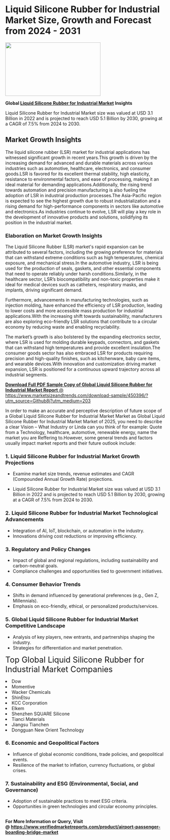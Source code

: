 <H1>Liquid Silicone Rubber for Industrial Market Size, Growth and Forecast from 2024 - 2031</H1><img class="aligncenter size-medium wp-image-584254" src="https://thirdeyenews.in/wp-content/uploads/2024/09/Global-Market-Research-300x168.jpeg" alt="" width="300" height="168" /><p><strong>Global&nbsp;<a href="https://www.marketsizeandtrends.com/download-sample/450396/?utm_source=Github8j?utm_medium=203">Liquid Silicone Rubber for Industrial Market</a> Insights</strong></p><p>Liquid Silicone Rubber for Industrial Market size was valued at USD 3.1 Billion in 2022 and is projected to reach USD 5.1 Billion by 2030, growing at a CAGR of 7.5% from 2024 to 2030.</p><p><h2>Market Growth Insights</h2> <p>The liquid silicone rubber (LSR) market for industrial applications has witnessed significant growth in recent years.This growth is driven by the increasing demand for advanced and durable materials across various industries such as automotive, healthcare, electronics, and consumer goods.LSR is favored for its excellent thermal stability, high elasticity, resistance to environmental factors, and ease of processing, making it an ideal material for demanding applications.Additionally, the rising trend towards automation and precision manufacturing is also fueling the adoption of LSR in industrial production processes.The Asia-Pacific region is expected to see the highest growth due to robust industrialization and a rising demand for high-performance components in sectors like automotive and electronics.As industries continue to evolve, LSR will play a key role in the development of innovative products and solutions, solidifying its position in the industrial market.</p> <p><a href="#"></a></p> <h3>Elaboration on Market Growth Insights</h3> <p>The Liquid Silicone Rubber (LSR) market's rapid expansion can be attributed to several factors, including the growing preference for materials that can withstand extreme conditions such as high temperatures, chemical exposure, and mechanical stress.In the automotive industry, LSR is being used for the production of seals, gaskets, and other essential components that need to operate reliably under harsh conditions.Similarly, in the healthcare sector, LSR’s biocompatibility and non-toxic properties make it ideal for medical devices such as catheters, respiratory masks, and implants, driving significant demand.</p> <p>Furthermore, advancements in manufacturing technologies, such as injection molding, have enhanced the efficiency of LSR production, leading to lower costs and more accessible mass production for industrial applications.With the increasing shift towards sustainability, manufacturers are also exploring eco-friendly LSR solutions that contribute to a circular economy by reducing waste and enabling recyclability.</p> <p>The market’s growth is also bolstered by the expanding electronics sector, where LSR is used for molding durable keypads, connectors, and gaskets that can withstand high temperatures and provide excellent insulation.The consumer goods sector has also embraced LSR for products requiring precision and high-quality finishes, such as kitchenware, baby care items, and wearable devices.With innovation and customization driving market expansion, LSR is positioned for a continuous upward trajectory across all industrial segments.</p> <p><a href="#"></p><p><span class=""><strong>Download Full PDF Sample Copy of Global Liquid Silicone Rubber for Industrial Market Report</strong> @ <a href="https://www.marketsizeandtrends.com/download-sample/450396/?utm_source=Github8j?utm_medium=203" target="_blank">https://www.marketsizeandtrends.com/download-sample/450396/?utm_source=Github8j?utm_medium=203</a></span></p><p>In order to make an accurate and perceptive description of future scope of a Global&nbsp;Liquid Silicone Rubber for Industrial Market Market as Global&nbsp;Liquid Silicone Rubber for Industrial Market Market of 2025, you need to describe a clear Vision &ndash; What Industry or Linda can you think of for example: Quote from a Technology, healthcare, automotive, renewable energy, name the market you are Reffering to.However, some general trends and factors usually impact market reports and their future outlook include:</p><h3>1.&nbsp;<strong>Liquid Silicone Rubber for Industrial Market Growth Projections</strong></h3><ul><li>Examine market size trends, revenue estimates and CAGR (Compounded Annual Growth Rate) projections.</li><li><p>Liquid Silicone Rubber for Industrial Market size was valued at USD 3.1 Billion in 2022 and is projected to reach USD 5.1 Billion by 2030, growing at a CAGR of 7.5% from 2024 to 2030.</p></li></ul><h3>2.&nbsp;<strong>Liquid Silicone Rubber for Industrial Market Technological Advancements</strong></h3><ul><li>Integration of AI, IoT, blockchain, or automation in the industry.</li><li>Innovations driving cost reductions or improving efficiency.</li></ul><h3>3.&nbsp;<strong>Regulatory and Policy Changes</strong></h3><ul><li>Impact of global and regional regulations, including sustainability and carbon-neutral goals.</li><li>Compliance challenges and opportunities tied to government initiatives.</li></ul><h3>4.&nbsp;<strong>Consumer Behavior Trends</strong></h3><ul><li>Shifts in demand influenced by generational preferences (e.g., Gen Z, Millennials).</li><li>Emphasis on eco-friendly, ethical, or personalized products/services.</li></ul><h3>5.&nbsp;<strong>Global Liquid Silicone Rubber for Industrial Market Competitive Landscape</strong></h3><ul><li>Analysis of key players, new entrants, and partnerships shaping the industry.</li><li>Strategies for differentiation and market penetration.</li></ul><p data-pm-slice="1 1 []"><span style="color: inherit; font-family: inherit; font-size: 25px;">Top Global Liquid Silicone Rubber for Industrial Market Companies</span></p><div class="" data-test-id=""><p><li>Dow</li><li> Momentive</li><li> Wacker Chemicals</li><li> ShinEtsu</li><li> KCC Corporation</li><li> Elkem</li><li> Shenzhen SQUARE Silicone</li><li> Tianci Materials</li><li> Jiangsu Tianchen</li><li> Dongguan New Orient Technology</li></p></div><h3>6.&nbsp;<strong>Economic and Geopolitical Factors</strong></h3><ul><li>Influence of global economic conditions, trade policies, and geopolitical events.</li><li>Resilience of the market to inflation, currency fluctuations, or global crises.</li></ul><h3>7.&nbsp;<strong>Sustainability and ESG (Environmental, Social, and Governance)</strong></h3><ul><li>Adoption of sustainable practices to meet ESG criteria.</li><li>Opportunities in green technologies and circular economy principles.</li></ul><h2><strong style="font-size: 14px;">For More Information or Query, Visit @&nbsp;</strong><a style="background-color: #ffffff; font-size: 14px;" href="https://www.marketsizeandtrends.com/report/liquid-silicone-rubber-for-industrial-market/" target="_blank">https://www.verifiedmarketreports.com/product/airport-passenger-boarding-bridge-market</a></h2>